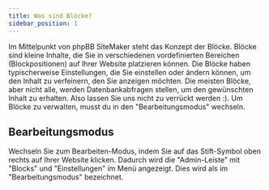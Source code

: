```yaml
---
title: Was sind Blöcke?
sidebar_position: 1
---
```


Im Mittelpunkt von phpBB SiteMaker steht das Konzept der Blöcke. Blöcke sind kleine Inhalte, die Sie in verschiedenen vordefinierten Bereichen (Blockpositionen) auf Ihrer Website platzieren können. Die Blöcke haben typischerweise Einstellungen, die Sie einstellen oder ändern können, um den Inhalt zu verfeinern, den Sie anzeigen möchten. Die meisten Blöcke, aber nicht alle, werden Datenbankabfragen stellen, um den gewünschten Inhalt zu erhalten. Also lassen Sie uns nicht zu verrückt werden :). Um Blöcke zu verwalten, musst du in den "Bearbeitungsmodus" wechseln.

## Bearbeitungsmodus
Wechseln Sie zum Bearbeiten-Modus, indem Sie auf das Stift-Symbol oben rechts auf Ihrer Website klicken. Dadurch wird die "Admin-Leiste" mit "Blocks" und "Einstellungen" im Menü angezeigt. Dies wird als im "Bearbeitungsmodus" bezeichnet.
